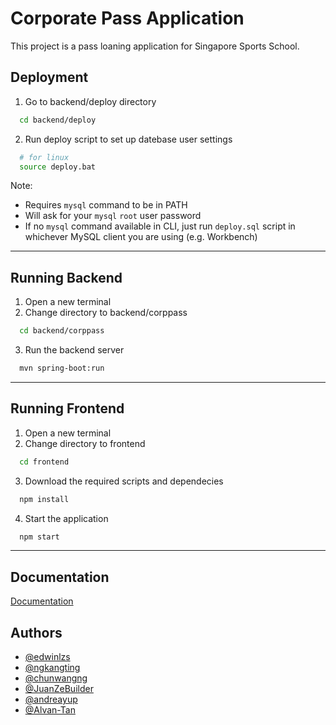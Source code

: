 
# Corporate Pass Application

This project is a pass loaning application for Singapore Sports School.



## Deployment
1. Go to backend/deploy directory
```bash
  cd backend/deploy
```
2. Run deploy script to set up datebase user settings  
```bash
  # for linux
  source deploy.bat
```
  Note:
  - Requires `mysql` command to be in PATH
  - Will ask for your `mysql` `root` user password
  - If no `mysql` command available in CLI, just run `deploy.sql` script in whichever MySQL client you are using (e.g. Workbench)

---
## Running Backend
1. Open a new terminal
2. Change directory to backend/corppass
```bash
  cd backend/corppass
```
3. Run the backend server
```bash
  mvn spring-boot:run
```
---
## Running Frontend
1. Open a new terminal
2. Change directory to frontend
```bash
  cd frontend
```
3. Download the required scripts and dependecies
```bash
  npm install
```
4. Start the application
```bash
  npm start
```
---
## Documentation

[Documentation](https://edwinlzs2.atlassian.net/wiki/spaces/NERDSPACE/pages/33047/Backend+APIs)


## Authors

- [@edwinlzs](https://github.com/edwinlzs)
- [@ngkangting](https://github.com/ngkangting)
- [@chunwangng](https://github.com/chunwangng)
- [@JuanZeBuilder](https://github.com/JuanZeBuilder)
- [@andreayup](https://github.com/andreayup)
- [@Alvan-Tan](https://github.com/Alvan-Tan)